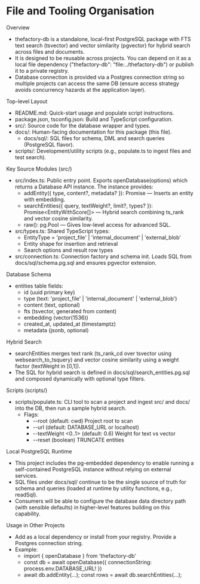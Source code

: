 # File and Tooling Organisation

Overview
- thefactory-db is a standalone, local-first PostgreSQL package with FTS text search (tsvector) and vector similarity (pgvector) for hybrid search across files and documents.
- It is designed to be reusable across projects. You can depend on it as a local file dependency ("thefactory-db": "file:../thefactory-db") or publish it to a private registry.
- Database connection is provided via a Postgres connection string so multiple projects can access the same DB (ensure access strategy avoids concurrency hazards at the application layer).

Top-level Layout
- README.md: Quick-start usage and populate script instructions.
- package.json, tsconfig.json: Build and TypeScript configuration.
- src/: Source code for the database wrapper and types.
- docs/: Human-facing documentation for this package (this file).
  - docs/sql/: SQL files for schema, DML and search queries (PostgreSQL flavor).
- scripts/: Development/utility scripts (e.g., populate.ts to ingest files and test search).

Key Source Modules (src/)
- src/index.ts: Public entry point. Exports openDatabase(options) which returns a Database API instance. The instance provides:
  - addEntity({ type, content?, metadata? }): Promise<Entity> — Inserts an entity with embedding.
  - searchEntities({ query, textWeight?, limit?, types? }): Promise<EntityWithScore[]> — Hybrid search combining ts_rank and vector cosine similarity.
  - raw(): pg.Pool — Gives low-level access for advanced SQL.
- src/types.ts: Shared TypeScript types:
  - EntityType = 'project_file' | 'internal_document' | 'external_blob'
  - Entity shape for insertion and retrieval
  - Search options and result row types
- src/connection.ts: Connection factory and schema init. Loads SQL from docs/sql/schema.pg.sql and ensures pgvector extension.

Database Schema
- entities table fields:
  - id (uuid primary key)
  - type (text: 'project_file' | 'internal_document' | 'external_blob')
  - content (text, optional)
  - fts (tsvector, generated from content)
  - embedding (vector(1536))
  - created_at, updated_at (timestamptz)
  - metadata (jsonb, optional)

Hybrid Search
- searchEntities merges text rank (ts_rank_cd over tsvector using websearch_to_tsquery) and vector cosine similarity using a weight factor (textWeight in [0,1]).
- The SQL for hybrid search is defined in docs/sql/search_entities.pg.sql and composed dynamically with optional type filters.

Scripts (scripts/)
- scripts/populate.ts: CLI tool to scan a project and ingest src/ and docs/ into the DB, then run a sample hybrid search.
  - Flags:
    - --root <path> (default: cwd) Project root to scan
    - --url <postgres-url> (default: DATABASE_URL or localhost)
    - --textWeight <0..1> (default: 0.6) Weight for text vs vector
    - --reset (boolean) TRUNCATE entities

Local PostgreSQL Runtime
- This project includes the pg-embedded dependency to enable running a self-contained PostgreSQL instance without relying on external services.
- SQL files under docs/sql/ continue to be the single source of truth for schema and queries (loaded at runtime by utility functions, e.g., readSql).
- Consumers will be able to configure the database data directory path (with sensible defaults) in higher-level features building on this capability.

Usage in Other Projects
- Add as a local dependency or install from your registry. Provide a Postgres connection string.
- Example:
  - import { openDatabase } from 'thefactory-db'
  - const db = await openDatabase({ connectionString: process.env.DATABASE_URL! })
  - await db.addEntity(...); const rows = await db.searchEntities(...);

